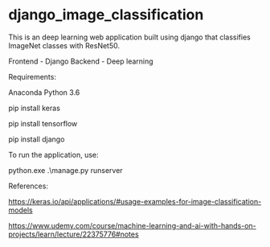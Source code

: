 # django_image_classification
This is an deep learning web application built using django that classifies ImageNet classes with ResNet50.

Frontend - Django
Backend - Deep learning

Requirements:

Anaconda Python 3.6

pip install keras

pip install tensorflow

pip install django

To run the application, use:

python.exe .\manage.py runserver

References:

https://keras.io/api/applications/#usage-examples-for-image-classification-models

https://www.udemy.com/course/machine-learning-and-ai-with-hands-on-projects/learn/lecture/22375776#notes
